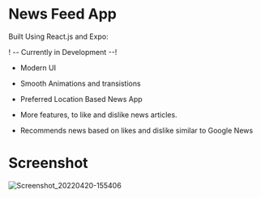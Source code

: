 # News Feed App 

Built Using React.js and Expo:

! -- Currently in Development --!

* Modern UI

* Smooth Animations and transistions

* Preferred Location Based News App

* More features, to like and dislike news articles.

* Recommends news based on likes and dislike similar to Google News 

# Screenshot


![Screenshot_20220420-155406](https://user-images.githubusercontent.com/57758789/164212369-4e820ca9-3456-4f96-8213-41a3a4bba74e.png)
